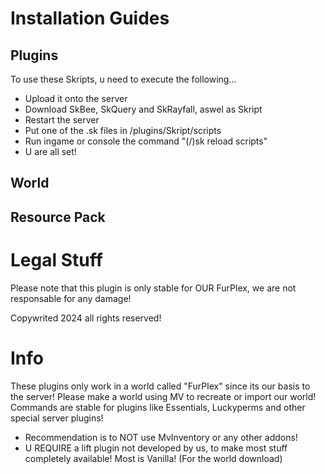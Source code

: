Installation Guides
============================

Plugins
-------------
To use these Skripts, u need to execute the following...
- Upload it onto the server
- Download SkBee, SkQuery and SkRayfall, aswel as Skript
- Restart the server
- Put one of the .sk files in /plugins/Skript/scripts
- Run ingame or console the command "(/)sk reload scripts"
- U are all set!

World
-------------

Resource Pack
-------------

Legal Stuff
============================
Please note that this plugin is only stable for OUR FurPlex, we are not responsable for any damage!

Copywrited 2024 all rights reserved!

Info
============================
These plugins only work in a world called "FurPlex" since its our basis to the server!
Please make a world using MV to recreate or import our world!
Commands are stable for plugins like Essentials, Luckyperms and other special server plugins!
- Recommendation is to NOT use MvInventory or any other addons!
- U REQUIRE a lift plugin not developed by us, to make most stuff completely available! Most is Vanilla! (For the world download)



